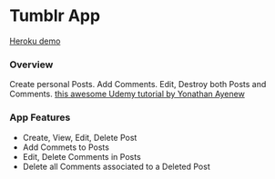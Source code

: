 # Tumblr App
[Heroku demo](example.com)
### Overview
Create personal Posts. Add Comments. Edit, Destroy both Posts and Comments. 
[this awesome Udemy tutorial by 
Yonathan Ayenew](https://www.udemy.com/8-beautiful-ruby-on-rails-apps-in-30-days/learn/v4/t/lecture/4343462?start=0) 

### App Features
* Create, View, Edit, Delete Post
* Add Commets to Posts
* Edit, Delete Comments in Posts
* Delete all Comments associated to a Deleted Post 
